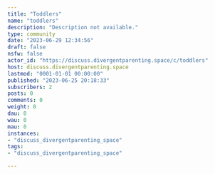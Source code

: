 ```yaml
---
title: "Toddlers" 
name: "toddlers"
description: "Description not available."
type: community
date: "2023-06-29 12:34:56"
draft: false
nsfw: false
actor_id: "https://discuss.divergentparenting.space/c/toddlers"
host: discuss.divergentparenting.space
lastmod: "0001-01-01 00:00:00"
published: "2023-06-25 20:18:33"
subscribers: 2
posts: 0
comments: 0
weight: 0
dau: 0
wau: 0
mau: 0
instances:
- "discuss_divergentparenting_space"
tags: 
- "discuss_divergentparenting_space"

---
```

